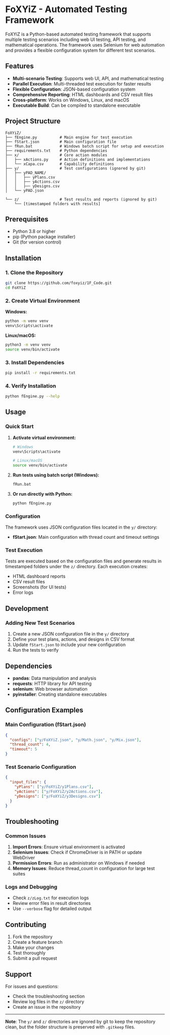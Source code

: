 # FoXYiZ - Automated Testing Framework

FoXYiZ is a Python-based automated testing framework that supports multiple testing scenarios including web UI testing, API testing, and mathematical operations. The framework uses Selenium for web automation and provides a flexible configuration system for different test scenarios.

## Features

- **Multi-scenario Testing**: Supports web UI, API, and mathematical testing
- **Parallel Execution**: Multi-threaded test execution for faster results
- **Flexible Configuration**: JSON-based configuration system
- **Comprehensive Reporting**: HTML dashboards and CSV result files
- **Cross-platform**: Works on Windows, Linux, and macOS
- **Executable Build**: Can be compiled to standalone executable

## Project Structure

```
FoXYiZ/
├── fEngine.py          # Main engine for test execution
├── fStart.json         # Main configuration file
├── fRun.bat            # Windows batch script for setup and execution
├── requirements.txt    # Python dependencies
├── x/                  # Core action modules
│   ├── xActions.py     # Action definitions and implementations
│   └── xCapa.csv       # Capability definitions
├── y/                  # Test configurations (ignored by git)
│   ├── yPAD_NAME/      
│   │   ├── yPlans.csv  
│   │   ├── yActions.csv
│   │   ├── yDesigns.csv
│   └── yPAD.json

└── z/                  # Test results and reports (ignored by git)
    └── [timestamped folders with results]
```

## Prerequisites

- Python 3.8 or higher
- pip (Python package installer)
- Git (for version control)

## Installation

### 1. Clone the Repository

```bash
git clone https://github.com/foxyiz/1F_Code.git
cd FoXYiZ
```

### 2. Create Virtual Environment

**Windows:**
```bash
python -m venv venv
venv\Scripts\activate
```

**Linux/macOS:**
```bash
python3 -m venv venv
source venv/bin/activate
```

### 3. Install Dependencies

```bash
pip install -r requirements.txt
```

### 4. Verify Installation

```bash
python fEngine.py --help
```

## Usage

### Quick Start

1. **Activate virtual environment:**
   ```bash
   # Windows
   venv\Scripts\activate
   
   # Linux/macOS
   source venv/bin/activate
   ```

2. **Run tests using batch script (Windows):**
   ```bash
   fRun.bat
   ```

3. **Or run directly with Python:**
   ```bash
   python fEngine.py
   ```

### Configuration

The framework uses JSON configuration files located in the `y/` directory:

- **fStart.json**: Main configuration with thread count and timeout settings


### Test Execution

Tests are executed based on the configuration files and generate results in timestamped folders under the `z/` directory. Each execution creates:

- HTML dashboard reports
- CSV result files
- Screenshots (for UI tests)
- Error logs

## Development

### Adding New Test Scenarios

1. Create a new JSON configuration file in the `y/` directory
2. Define your test plans, actions, and designs in CSV format
3. Update `fStart.json` to include your new configuration
4. Run the tests to verify

## Dependencies

- **pandas**: Data manipulation and analysis
- **requests**: HTTP library for API testing
- **selenium**: Web browser automation
- **pyinstaller**: Creating standalone executables

## Configuration Examples

### Main Configuration (fStart.json)
```json
{
  "configs": ["y/FoXYiZ.json", "y/Math.json", "y/Mix.json"],
  "thread_count": 4,
  "timeout": 5
}
```

### Test Scenario Configuration
```json
{
  "input_files": {
    "yPlans": ["y/FoXYiZ/y1Plans.csv"],
    "yActions": ["y/FoXYiZ/y2Actions.csv"],
    "yDesigns": ["y/FoXYiZ/y3Designs.csv"]
  }
}
```

## Troubleshooting

### Common Issues

1. **Import Errors**: Ensure virtual environment is activated
2. **Selenium Issues**: Check if ChromeDriver is in PATH or update WebDriver
3. **Permission Errors**: Run as administrator on Windows if needed
4. **Memory Issues**: Reduce thread_count in configuration for large test suites

### Logs and Debugging

- Check `z/zLog.txt` for execution logs
- Review error files in result directories
- Use `--verbose` flag for detailed output

## Contributing

1. Fork the repository
2. Create a feature branch
3. Make your changes
4. Test thoroughly
5. Submit a pull request


## Support

For issues and questions:
- Check the troubleshooting section
- Review log files in the `z/` directory
- Create an issue in the repository

---

**Note**: The `y/` and `z/` directories are ignored by git to keep the repository clean, but the folder structure is preserved with `.gitkeep` files.
